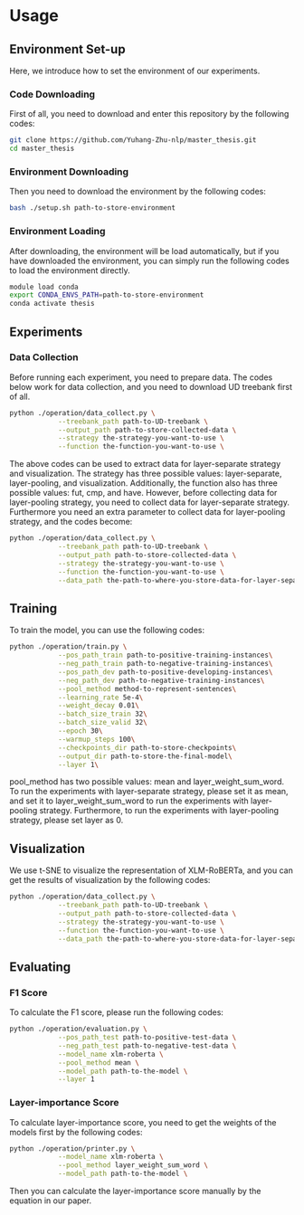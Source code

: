 # Usage
## Environment Set-up
Here, we introduce how to set the environment of our experiments.
### Code Downloading
First of all, you need to download and enter this repository by the following codes:
```sh
git clone https://github.com/Yuhang-Zhu-nlp/master_thesis.git
cd master_thesis
```
### Environment Downloading
Then you need to download the environment by the following codes:
```sh
bash ./setup.sh path-to-store-environment
```

### Environment Loading
After downloading, the environment will be load automatically, but if you have downloaded the environment, you can simply run the following codes to load the environment directly.
```sh
module load conda
export CONDA_ENVS_PATH=path-to-store-environment
conda activate thesis
```
## Experiments
### Data Collection
Before running each experiment, you need to prepare data. The codes below work for data collection, and you need to download UD treebank first of all.
```sh
python ./operation/data_collect.py \
            --treebank_path path-to-UD-treebank \
            --output_path path-to-store-collected-data \
            --strategy the-strategy-you-want-to-use \
            --function the-function-you-want-to-use \
```
The above codes can be used to extract data for layer-separate strategy and visualization. The strategy has three possible values: layer-separate, layer-pooling, and visualization. Additionally, the function also has three possible values: fut, cmp, and have. However, before collecting data for layer-pooling strategy, you need to collect data for layer-separate strategy. Furthermore you need an extra parameter to collect data for layer-pooling strategy, and the codes become:
```sh
python ./operation/data_collect.py \
            --treebank_path path-to-UD-treebank \
            --output_path path-to-store-collected-data \
            --strategy the-strategy-you-want-to-use \
            --function the-function-you-want-to-use \
            --data_path the-path-to-where-you-store-data-for-layer-separate-strategy
```
## Training
To train the model, you can use the following codes:
```sh
python ./operation/train.py \
            --pos_path_train path-to-positive-training-instances\
            --neg_path_train path-to-negative-training-instances\
            --pos_path_dev path-to-positive-developing-instances\
            --neg_path_dev path-to-negative-training-instances\
            --pool_method method-to-represent-sentences\
            --learning_rate 5e-4\
            --weight_decay 0.01\
            --batch_size_train 32\
            --batch_size_valid 32\
            --epoch 30\
            --warmup_steps 100\
            --checkpoints_dir path-to-store-checkpoints\
            --output_dir path-to-store-the-final-model\
            --layer 1\
```
pool\_method has two possible values: mean and layer\_weight\_sum\_word. To run the experiments with layer-separate strategy, please set it as mean, and set it to layer\_weight\_sum\_word to run the experiments with layer-pooling strategy. Furthermore, to run the experiments with layer-pooling strategy, please set layer as 0.
## Visualization
We use t-SNE to visualize the representation of XLM-RoBERTa, and you can get the results of visualization by the following codes:
```sh
python ./operation/data_collect.py \
            --treebank_path path-to-UD-treebank \
            --output_path path-to-store-collected-data \
            --strategy the-strategy-you-want-to-use \
            --function the-function-you-want-to-use \
            --data_path the-path-to-where-you-store-data-for-layer-separate-strategy
```
## Evaluating
### F1 Score
To calculate the F1 score, please run the following codes:
```sh
python ./operation/evaluation.py \
            --pos_path_test path-to-positive-test-data \
            --neg_path_test path-to-negative-test-data \
            --model_name xlm-roberta \
            --pool_method mean \
            --model_path path-to-the-model \
            --layer 1
```
### Layer-importance Score
To calculate layer-importance score, you need to get the weights of the models first by the following codes:
```sh
python ./operation/printer.py \
            --model_name xlm-roberta \
            --pool_method layer_weight_sum_word \
            --model_path path-to-the-model \
```
Then you can calculate the layer-importance score manually by the equation in our paper.

   [@tjholowaychuk]: <http://twitter..md>
